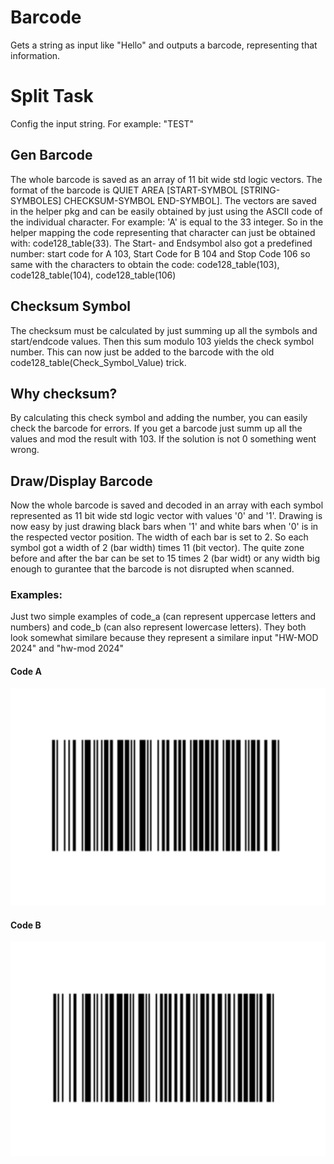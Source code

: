 # Barcode
Gets a string as input like "Hello" and outputs a barcode, representing that information.

# Split Task
Config the input string. For example: "TEST"
## Gen Barcode
The whole barcode is saved as an array of 11 bit wide std logic vectors. The format of the barcode is QUIET AREA [START-SYMBOL [STRING-SYMBOLES] CHECKSUM-SYMBOL END-SYMBOL]. The vectors are saved in the helper pkg and can be easily obtained by just using the ASCII code of the individual character. For example: 'A' is equal to the 33 integer. So in the helper mapping the code representing that character can just be obtained with: code128_table(33).
The Start- and Endsymbol also got a predefined number: start code for A 103, Start Code for B 104 and Stop Code 106 so same with the characters to obtain the code: code128_table(103), code128_table(104), code128_table(106)  
## Checksum Symbol
The checksum must be calculated by just summing up all the symbols and start/endcode values. Then this sum modulo 103 yields the check symbol number. This can now just be added to the barcode with the old code128_table(Check_Symbol_Value) trick. 
## Why checksum? 
By calculating this check symbol and adding the number, you can easily check the barcode for errors. If you get a barcode just summ up all the values and mod the result with 103. If the solution is not 0 something went wrong. 
## Draw/Display Barcode
Now the whole barcode is saved and decoded in an array with each symbol represented as 11 bit wide std logic vector with values '0' and '1'. Drawing is now easy by just drawing black bars when '1' and white bars when '0' is in the respected vector position. The width of each bar is set to 2. So each symbol got a width of 2 (bar width)  times 11 (bit vector). The quite zone before and after the bar can be set to 15 times 2 (bar widt) or any width big enough to gurantee that the barcode is not disrupted when scanned. 
### Examples:
Just two simple examples of code_a (can represent uppercase letters and numbers) and code_b (can also represent lowercase letters).
They both look somewhat similare because they represent a similare input "HW-MOD 2024" and "hw-mod 2024"
#### Code A
![Barcode Example Code_A](./img/sample_code_a.png)
#### Code B
![Barcode Example Code_B](./img/sample_code_b.png)
